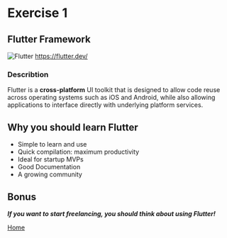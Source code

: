 # Exercise 1

## Flutter Framework

![Flutter](https://assets-global.website-files.com/5e3c45dea042cf97f3689681/5e5e75026dec910ce94f2578_5e417cd336a72b06a86c73e7_Flutter-Tutorial-Header%25402x.jpeg)
<https://flutter.dev/>  

### Describtion

Flutter is a **cross-platform** UI toolkit that is designed to allow code reuse across operating systems such as iOS and Android, while also allowing applications to interface directly with underlying platform services.

## Why you should learn Flutter

* Simple to learn and use
* Quick compilation: maximum productivity
* Ideal for startup MVPs
* Good Documentation
* A growing community

## Bonus

***If you want to start freelancing, you should think about using Flutter!***

[Home](README.md)
